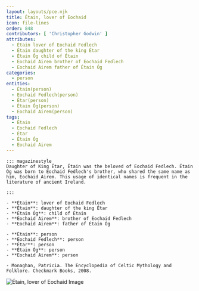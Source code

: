 ```yaml
---
layout: layouts/pce.njk
title: Étain, lover of Eochaid
icon: file-lines
order: 848
contributors: [ 'Christopher Godwin' ]
attributes:
  - Étain lover of Eochaid Fedlech
  - Étain daughter of the king Étar
  - Étain Óg child of Étain
  - Eochaid Airem brother of Eochaid Fedlech
  - Eochaid Airem father of Étain Óg
categories:
  - person
entities:
  - Étain(person)
  - Eochaid Fedlech(person)
  - Étar(person)
  - Étain Óg(person)
  - Eochaid Airem(person)
tags:
  - Étain
  - Eochaid Fedlech
  - Étar
  - Étain Óg
  - Eochaid Airem
---
```

``` tab [group1:Info]
::: magazinestyle
Daughter of King Étar, Étain was the beloved of Eochaid Fedlech. Étain Óg was born to Eochaid Fedlech's brother, who shared the same name as him, Eochaid Airem. This usage of identical names is frequent in the literature of ancient Ireland.

:::
```
``` tab [group1:Attributes]
- **Étain**: lover of Eochaid Fedlech
- **Étain**: daughter of the king Étar
- **Étain Óg**: child of Étain
- **Eochaid Airem**: brother of Eochaid Fedlech
- **Eochaid Airem**: father of Étain Óg
```
``` tab [group1:Entities]
- **Étain**: person
- **Eochaid Fedlech**: person
- **Étar**: person
- **Étain Óg**: person
- **Eochaid Airem**: person
```
``` tab [group1:Sources]
- Monaghan, Patricia. The Encyclopedia of Celtic Mythology and Folklore. Checkmark Books, 2008.
```
![Étain, lover of Eochaid Image]([None])
